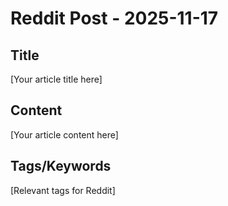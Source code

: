 # Reddit Post - 2025-11-17

## Title
[Your article title here]

## Content
[Your article content here]

## Tags/Keywords
[Relevant tags for Reddit]
